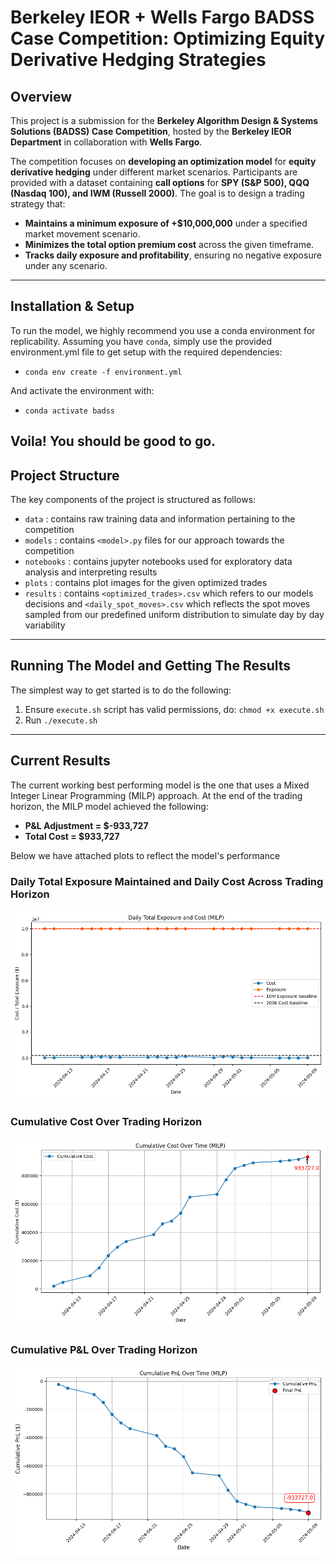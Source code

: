 # Berkeley IEOR + Wells Fargo BADSS Case Competition: Optimizing Equity Derivative Hedging Strategies

## **Overview**
This project is a submission for the **Berkeley Algorithm Design & Systems Solutions (BADSS) Case Competition**, hosted by the **Berkeley IEOR Department** in collaboration with **Wells Fargo**. 

The competition focuses on **developing an optimization model** for **equity derivative hedging** under different market scenarios. Participants are provided with a dataset containing **call options** for **SPY (S&P 500), QQQ (Nasdaq 100), and IWM (Russell 2000)**. The goal is to design a trading strategy that:

- **Maintains a minimum exposure of +$10,000,000** under a specified market movement scenario.
- **Minimizes the total option premium cost** across the given timeframe.
- **Tracks daily exposure and profitability**, ensuring no negative exposure under any scenario.

---

## **Installation & Setup**
To run the model, we highly recommend you use a conda environment for replicability. Assuming you have `conda`, simply use the provided environment.yml file to get setup with the required dependencies:

- `conda env create -f environment.yml`

And activate the environment with:

- `conda activate badss`

Voila! You should be good to go.
---

## **Project Structure**
The key components of the project is structured as follows:

- `data` : contains raw training data and information pertaining to the competition
- `models` : contains `<model>.py` files for our approach towards the competition
- `notebooks` : contains jupyter notebooks used for exploratory data analysis and interpreting results
- `plots` : contains plot images for the given optimized trades
- `results` : contains `<optimized_trades>.csv` which refers to our models decisions and `<daily_spot_moves>.csv` which reflects the spot moves sampled from our predefined uniform distribution to simulate day by day variability

---
## **Running The Model and Getting The Results**
The simplest way to get started is to do the following:

1. Ensure `execute.sh` script has valid permissions, do: `chmod +x execute.sh`
2. Run `./execute.sh` 

---
## **Current Results**
The current working best performing model is the one that uses a Mixed Integer Linear Programming (MILP) approach. At the end of the trading horizon, the MILP model achieved the following:

- **P&L Adjustment = $-933,727**
- **Total Cost = $933,727**

Below we have attached plots to reflect the model's performance

### Daily Total Exposure Maintained and Daily Cost Across Trading Horizon
![Daily Total Exposure Maintained and Daily Cost Across Trading Horizon](./plots/cost_and_exposure_over_time_MILP.png)

### Cumulative Cost Over Trading Horizon
![Cumulative Cost Over Trading Horizon](./plots/cumulative_cost_over_time_MILP.png)

### Cumulative P&L Over Trading Horizon
![Cumulative P&L Over Trading Horizon](./plots/cumulative_pnl_MILP.png)
